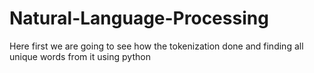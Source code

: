 # Natural-Language-Processing

Here first we are going to see how the tokenization done and finding all unique words from it using python
